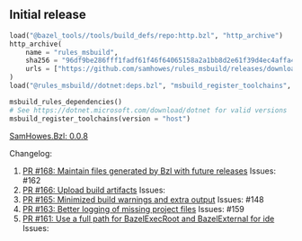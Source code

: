## Initial release 

<!--marker-->
```python
load("@bazel_tools//tools/build_defs/repo:http.bzl", "http_archive")
http_archive(
    name = "rules_msbuild",
    sha256 = "96df9be286fff1fadf61f46f64065158a2a1bb8d2e61f39d4ec4affa443012a9",
    urls = ["https://github.com/samhowes/rules_msbuild/releases/download/0.0.8/rules_msbuild-0.0.8.tar.gz"],
)
load("@rules_msbuild//dotnet:deps.bzl", "msbuild_register_toolchains", "msbuild_rules_dependencies")

msbuild_rules_dependencies()
# See https://dotnet.microsoft.com/download/dotnet for valid versions
msbuild_register_toolchains(version = "host")
```
[SamHowes.Bzl: 0.0.8](https://www.nuget.org/packages/SamHowes.Bzl/0.0.8)

Changelog:
1. [PR #168: Maintain files generated by Bzl with future releases](https://github.com/samhowes/rules_msbuild/pull/168)
  Issues: #162
2. [PR #166: Upload build artifacts](https://github.com/samhowes/rules_msbuild/pull/166)
  Issues: 
3. [PR #165: Minimized build warnings and extra output](https://github.com/samhowes/rules_msbuild/pull/165)
  Issues: #148
4. [PR #163: Better logging of missing project files](https://github.com/samhowes/rules_msbuild/pull/163)
  Issues: #159
5. [PR #161: Use a full path for BazelExecRoot and BazelExternal for ide](https://github.com/samhowes/rules_msbuild/pull/161)
  Issues: 
